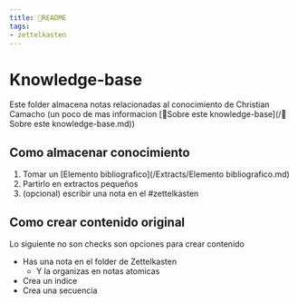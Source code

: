 ```yaml
---
title: 🌱README
tags:
- zettelkasten
---
```


# Knowledge-base
Este folder almacena notas relacionadas al conocimiento de Christian Camacho (un poco de mas informacion [🌱Sobre este knowledge-base](/🌱Sobre este knowledge-base.md))

## Como almacenar conocimiento
1. Tomar un [Elemento bibliografico](/Extracts/Elemento bibliografico.md)
2. Partirlo en extractos pequeños
3. (opcional) escribir una nota en el #zettelkasten 

## Como crear contenido original
Lo siguiente no son checks son opciones para crear contenido
- Has una nota en el folder de Zettelkasten
	- Y la organizas en notas atomicas
- Crea un indice
- Crea una secuencia
